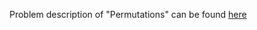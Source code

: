 Problem description of "Permutations" can be found [here](https://leetcode.com/problems/permutations/)